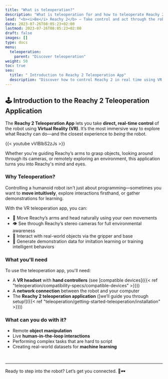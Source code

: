 ```yaml
---
title: "What is teleoperation?"
description: "What is teleoperation for and how to teleoperate Reachy 2"
lead: "<b><i>Be</i> Reachy 2</b> — Take control and act through the robot."
date: 2023-07-26T08:05:23+02:00
lastmod: 2023-07-26T08:05:23+02:00
draft: false
images: []
type: docs
menu:
  teleoperation:
    parent: "Discover teleoperation"
weight: 50
toc: true
seo:
  title: " Introduction to Reachy 2 Teleoperation App"
  description: "Discover how to control Reachy 2 in real time using VR! Move, see, and interact through the teleoperation app for immersive robot control."
---
```


## 🕹️ Introduction to the Reachy 2 Teleoperation Application

The **Reachy 2 Teleoperation App** lets you take **direct, real-time control** of the robot using **Virtual Reality (VR)**. It’s the most immersive way to explore what Reachy can do—and the closest experience to *being* the robot.

{{< youtube vVIBlbS2zJs >}}
<br>

Whether you're guiding Reachy’s arms to grasp objects, looking around through its cameras, or remotely exploring an environment, this application turns you into Reachy's mind and eyes.


### Why Teleoperation?

Controlling a humanoid robot isn't just about programming—sometimes you want to **move intuitively**, explore interactions firsthand, or gather demonstrations for learning.

With the VR teleoperation app, you can:
- 🦾 Move Reachy’s arms and head naturally using your own movements  
- 👁️ See through Reachy’s stereo cameras for full environmental awareness  
- 🤝 Interact with real-world objects via the gripper and base  
- 🧠 Generate demonstration data for imitation learning or training intelligent behaviors


### What you'll need

To use the teleoperation app, you'll need:
- A **VR headset**  with **hand controllers** (see [compatible devices]({{< ref "teleoperation/compatibility-specs/compatible-devices" >}}))  
- A **network connection** between the robot and your computer  
- The **Reachy 2 teleoperation application** ([we’ll guide you through setup!]({{< ref "teleoperation/getting-started-teleoperation/installation" >}}))


### What can you do with it?

- Remote **object manipulation**  
- Live **human-in-the-loop interactions**  
- Performing complex tasks that are hard to script  
- Creating real-world datasets for **machine learning**

<br>

---

Ready to step into the robot? Let’s get you connected. 🤖🕶️
